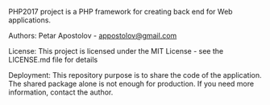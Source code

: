 PHP2017 project is a PHP framework for creating back end for Web applications.

Authors:
Petar Apostolov - appostolov@gmail.com

License:
This project is licensed under the MIT License - see the LICENSE.md file for details

Deployment: 
This repository purpose is to share the code of the application. The shared package alone is not enough for production. If you need more information, contact the author.
